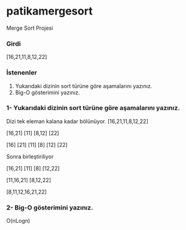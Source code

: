# patikamergesort
Merge Sort Projesi

### Girdi
[16,21,11,8,12,22] 

### İstenenler
1. Yukarıdaki dizinin sort türüne göre aşamalarını yazınız.
2. Big-O gösterimini yazınız.

### 1- Yukarıdaki dizinin sort türüne göre aşamalarını yazınız.

Dizi tek eleman kalana kadar bölünüyor.
[16,21,11,8,12,22] 

[16,21] [11] [8,12] [22]

[16] [21] [11] [8] [12] [22]

Sonra birleştiriliyor

[16,21] [11] [8] [12,22]

[11,16,21] [8,12,22]

[8,11,12,16,21,22] 

### 2- Big-O gösterimini yazınız.

O(nLogn)